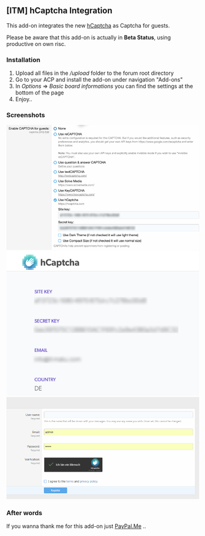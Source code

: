 ## [ITM] hCaptcha Integration

This add-on integrates the new [hCaptcha](https://hcaptcha.com/?r=72c6d3fa87d7) as Captcha for guests.

Please be aware that this add-on is actually in **Beta Status**, using productive on own risc.

### Installation

1. Upload all files in the */upload* folder to the forum root directory
2. Go to your ACP and install the add-on under navigation "Add-ons"
3. In *Options* => *Basic board informations* you can find the settings at the bottom of the page
4. Enjoy..

### Screenshots

![Options](https://github.com/McAtze/-ITM-hCaptchaIntegration/blob/master/screenshots/2018-10-17_20-29-25.png)
![hCaptcha-Account](https://github.com/McAtze/-ITM-hCaptchaIntegration/blob/master/screenshots/2018-10-17_20-30-53.png)
![Register_Form](https://github.com/McAtze/-ITM-hCaptchaIntegration/blob/master/screenshots/Screen_20181017091845.png)

### After words

If you wanna thank me for this add-on just [PayPal.Me](https://www.paypal.me/itmaku) ..
